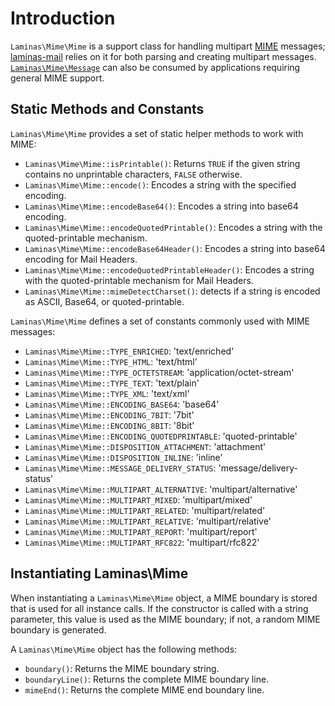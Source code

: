 # Introduction

`Laminas\Mime\Mime` is a support class for handling multipart
[MIME](https://en.wikipedia.org/wiki/MIME) messages;
[laminas-mail](https://github.com/laminas/laminas-mail) relies on it for both
parsing and creating multipart messages. [`Laminas\Mime\Message`](message.md) can
also be consumed by applications requiring general MIME support.

## Static Methods and Constants

`Laminas\Mime\Mime` provides a set of static helper methods to work with MIME:

- `Laminas\Mime\Mime::isPrintable()`: Returns `TRUE` if the given string contains
  no unprintable characters, `FALSE` otherwise.
- `Laminas\Mime\Mime::encode()`: Encodes a string with the specified encoding.
- `Laminas\Mime\Mime::encodeBase64()`: Encodes a string into base64 encoding.
- `Laminas\Mime\Mime::encodeQuotedPrintable()`: Encodes a string with the
  quoted-printable mechanism.
- `Laminas\Mime\Mime::encodeBase64Header()`: Encodes a string into base64 encoding
  for Mail Headers.
- `Laminas\Mime\Mime::encodeQuotedPrintableHeader()`: Encodes a string with the
  quoted-printable mechanism for Mail Headers.
- `Laminas\Mime\Mime::mimeDetectCharset()`: detects if a string is encoded as
  ASCII, Base64, or quoted-printable.

`Laminas\Mime\Mime` defines a set of constants commonly used with MIME messages:

- `Laminas\Mime\Mime::TYPE_ENRICHED`: 'text/enriched'
- `Laminas\Mime\Mime::TYPE_HTML`: 'text/html'
- `Laminas\Mime\Mime::TYPE_OCTETSTREAM`: 'application/octet-stream'
- `Laminas\Mime\Mime::TYPE_TEXT`: 'text/plain'
- `Laminas\Mime\Mime::TYPE_XML`: 'text/xml'
- `Laminas\Mime\Mime::ENCODING_BASE64`: 'base64'
- `Laminas\Mime\Mime::ENCODING_7BIT`: '7bit'
- `Laminas\Mime\Mime::ENCODING_8BIT`: '8bit'
- `Laminas\Mime\Mime::ENCODING_QUOTEDPRINTABLE`: 'quoted-printable'
- `Laminas\Mime\Mime::DISPOSITION_ATTACHMENT`: 'attachment'
- `Laminas\Mime\Mime::DISPOSITION_INLINE`: 'inline'
- `Laminas\Mime\Mime::MESSAGE_DELIVERY_STATUS`: 'message/delivery-status'
- `Laminas\Mime\Mime::MULTIPART_ALTERNATIVE`: 'multipart/alternative'
- `Laminas\Mime\Mime::MULTIPART_MIXED`: 'multipart/mixed'
- `Laminas\Mime\Mime::MULTIPART_RELATED`: 'multipart/related'
- `Laminas\Mime\Mime::MULTIPART_RELATIVE`: 'multipart/relative'
- `Laminas\Mime\Mime::MULTIPART_REPORT`: 'multipart/report'
- `Laminas\Mime\Mime::MULTIPART_RFC822`: 'multipart/rfc822'

## Instantiating Laminas\\Mime

When instantiating a `Laminas\Mime\Mime` object, a MIME boundary is stored that is
used for all instance calls. If the constructor is called with a string
parameter, this value is used as the MIME boundary; if not, a random MIME
boundary is generated.

A `Laminas\Mime\Mime` object has the following methods:

- `boundary()`: Returns the MIME boundary string.
- `boundaryLine()`: Returns the complete MIME boundary line.
- `mimeEnd()`: Returns the complete MIME end boundary line.
